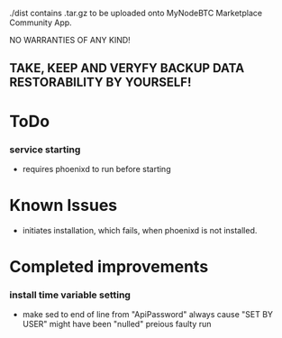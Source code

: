 ./dist contains .tar.gz to be uploaded onto MyNodeBTC Marketplace Community App.

NO WARRANTIES OF ANY KIND!

TAKE, KEEP AND VERYFY BACKUP DATA RESTORABILITY BY YOURSELF!
---

# ToDo

### service starting
* requires phoenixd to run before starting

# Known Issues
- initiates installation, which fails, when phoenixd is not installed.

# Completed improvements

### install time variable setting
* make sed to end of line from "ApiPassword" always cause "SET BY USER" might have been "nulled" preious faulty run
